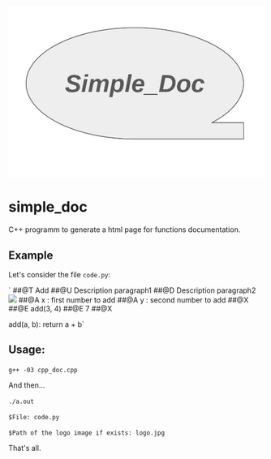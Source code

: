 <img src = "logo.jpg">

# simple_doc

C++ programm to generate a html page for functions documentation.

## Example

Let's consider the file `code.py`:

`
##@T Add
##@U Description paragraph1
##@D Description paragraph2 <img src = "...">
##@A x : first number to add
##@A y : second number to add
##@X
##@E add(3, 4)
##@E 7
##@X

add(a, b):
    return a + b`

## Usage:

`g++ -03 cpp_doc.cpp`

And then...

`./a.out`

`$File: code.py` 

`$Path of the logo image if exists: logo.jpg`

That's all.


